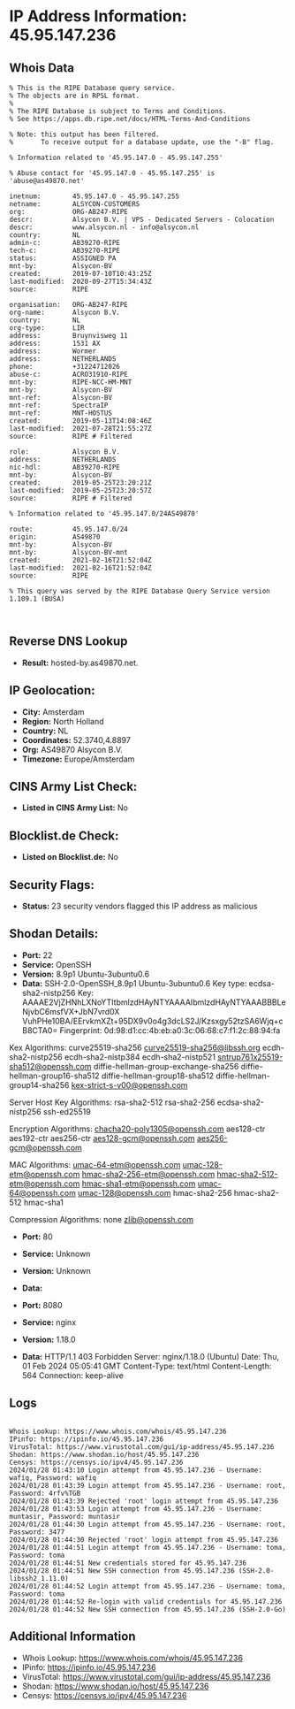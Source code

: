 # IP Address Information: 45.95.147.236

## Whois Data
```
% This is the RIPE Database query service.
% The objects are in RPSL format.
%
% The RIPE Database is subject to Terms and Conditions.
% See https://apps.db.ripe.net/docs/HTML-Terms-And-Conditions

% Note: this output has been filtered.
%       To receive output for a database update, use the "-B" flag.

% Information related to '45.95.147.0 - 45.95.147.255'

% Abuse contact for '45.95.147.0 - 45.95.147.255' is 'abuse@as49870.net'

inetnum:        45.95.147.0 - 45.95.147.255
netname:        ALSYCON-CUSTOMERS
org:            ORG-AB247-RIPE
descr:          Alsycon B.V. | VPS - Dedicated Servers - Colocation
descr:          www.alsycon.nl - info@alsycon.nl
country:        NL
admin-c:        AB39270-RIPE
tech-c:         AB39270-RIPE
status:         ASSIGNED PA
mnt-by:         Alsycon-BV
created:        2019-07-10T10:43:25Z
last-modified:  2020-09-27T15:34:43Z
source:         RIPE

organisation:   ORG-AB247-RIPE
org-name:       Alsycon B.V.
country:        NL
org-type:       LIR
address:        Bruynvisweg 11
address:        1531 AX
address:        Wormer
address:        NETHERLANDS
phone:          +31224712026
abuse-c:        ACRO31910-RIPE
mnt-by:         RIPE-NCC-HM-MNT
mnt-by:         Alsycon-BV
mnt-ref:        Alsycon-BV
mnt-ref:        SpectraIP
mnt-ref:        MNT-HOSTUS
created:        2019-05-13T14:08:46Z
last-modified:  2021-07-28T21:55:27Z
source:         RIPE # Filtered

role:           Alsycon B.V.
address:        NETHERLANDS
nic-hdl:        AB39270-RIPE
mnt-by:         Alsycon-BV
created:        2019-05-25T23:20:21Z
last-modified:  2019-05-25T23:20:57Z
source:         RIPE # Filtered

% Information related to '45.95.147.0/24AS49870'

route:          45.95.147.0/24
origin:         AS49870
mnt-by:         Alsycon-BV
mnt-by:         Alsycon-BV-mnt
created:        2021-02-16T21:52:04Z
last-modified:  2021-02-16T21:52:04Z
source:         RIPE

% This query was served by the RIPE Database Query Service version 1.109.1 (BUSA)



```
## Reverse DNS Lookup
- **Result:** hosted-by.as49870.net.

## IP Geolocation:
- **City:** Amsterdam
- **Region:** North Holland
- **Country:** NL
- **Coordinates:** 52.3740,4.8897
- **Org:** AS49870 Alsycon B.V.
- **Timezone:** Europe/Amsterdam

## CINS Army List Check:
- **Listed in CINS Army List:** 
No

## Blocklist.de Check:
- **Listed on Blocklist.de:** 
No

## Security Flags:
- **Status:** 23 security vendors flagged this IP address as malicious

## Shodan Details:
- **Port:** 22
- **Service:** OpenSSH
- **Version:** 8.9p1 Ubuntu-3ubuntu0.6
- **Data:** SSH-2.0-OpenSSH_8.9p1 Ubuntu-3ubuntu0.6
Key type: ecdsa-sha2-nistp256
Key: AAAAE2VjZHNhLXNoYTItbmlzdHAyNTYAAAAIbmlzdHAyNTYAAABBBLeNjvbC6msfVX+JbN7vrd0X
VuhPHe10BA/EErvkmXZt+95DX9v0o4g3dcLS2J/Kzsxgy52tzSA6Wjq+cB8CTA0=
Fingerprint: 0d:98:d1:cc:4b:eb:a0:3c:06:68:c7:f1:2c:88:94:fa

Kex Algorithms:
	curve25519-sha256
	curve25519-sha256@libssh.org
	ecdh-sha2-nistp256
	ecdh-sha2-nistp384
	ecdh-sha2-nistp521
	sntrup761x25519-sha512@openssh.com
	diffie-hellman-group-exchange-sha256
	diffie-hellman-group16-sha512
	diffie-hellman-group18-sha512
	diffie-hellman-group14-sha256
	kex-strict-s-v00@openssh.com

Server Host Key Algorithms:
	rsa-sha2-512
	rsa-sha2-256
	ecdsa-sha2-nistp256
	ssh-ed25519

Encryption Algorithms:
	chacha20-poly1305@openssh.com
	aes128-ctr
	aes192-ctr
	aes256-ctr
	aes128-gcm@openssh.com
	aes256-gcm@openssh.com

MAC Algorithms:
	umac-64-etm@openssh.com
	umac-128-etm@openssh.com
	hmac-sha2-256-etm@openssh.com
	hmac-sha2-512-etm@openssh.com
	hmac-sha1-etm@openssh.com
	umac-64@openssh.com
	umac-128@openssh.com
	hmac-sha2-256
	hmac-sha2-512
	hmac-sha1

Compression Algorithms:
	none
	zlib@openssh.com


- **Port:** 80
- **Service:** Unknown
- **Version:** Unknown
- **Data:** 

- **Port:** 8080
- **Service:** nginx
- **Version:** 1.18.0
- **Data:** HTTP/1.1 403 Forbidden
Server: nginx/1.18.0 (Ubuntu)
Date: Thu, 01 Feb 2024 05:05:41 GMT
Content-Type: text/html
Content-Length: 564
Connection: keep-alive



## Logs
```

Whois Lookup: https://www.whois.com/whois/45.95.147.236
IPinfo: https://ipinfo.io/45.95.147.236
VirusTotal: https://www.virustotal.com/gui/ip-address/45.95.147.236
Shodan: https://www.shodan.io/host/45.95.147.236
Censys: https://censys.io/ipv4/45.95.147.236
2024/01/28 01:43:10 Login attempt from 45.95.147.236 - Username: wafiq, Password: wafiq
2024/01/28 01:43:39 Login attempt from 45.95.147.236 - Username: root, Password: 4rfv%TGB
2024/01/28 01:43:39 Rejected 'root' login attempt from 45.95.147.236
2024/01/28 01:43:53 Login attempt from 45.95.147.236 - Username: muntasir, Password: muntasir
2024/01/28 01:44:30 Login attempt from 45.95.147.236 - Username: root, Password: 3477
2024/01/28 01:44:30 Rejected 'root' login attempt from 45.95.147.236
2024/01/28 01:44:51 Login attempt from 45.95.147.236 - Username: toma, Password: toma
2024/01/28 01:44:51 New credentials stored for 45.95.147.236
2024/01/28 01:44:51 New SSH connection from 45.95.147.236 (SSH-2.0-libssh2_1.11.0)
2024/01/28 01:44:52 Login attempt from 45.95.147.236 - Username: toma, Password: toma
2024/01/28 01:44:52 Re-login with valid credentials for 45.95.147.236
2024/01/28 01:44:52 New SSH connection from 45.95.147.236 (SSH-2.0-Go)

```
## Additional Information
- Whois Lookup: https://www.whois.com/whois/45.95.147.236
- IPinfo: https://ipinfo.io/45.95.147.236
- VirusTotal: https://www.virustotal.com/gui/ip-address/45.95.147.236
- Shodan: https://www.shodan.io/host/45.95.147.236
- Censys: https://censys.io/ipv4/45.95.147.236

